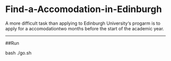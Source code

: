 # Find-a-Accomodation-in-Edinburgh
A more difficult task than applying to Edinburgh University‘s progarm is to apply for a accomodationtwo months before the start of the academic year.

---
##Run

bash ./go.sh
